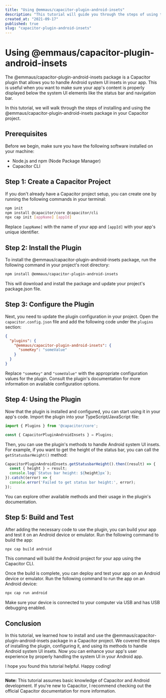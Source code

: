 ```yaml
---
title: "Using @emmaus/capacitor-plugin-android-insets"
description: "This tutorial will guide you through the steps of using the @emmaus/capacitor-plugin-android-insets package in your Capacitor project."
created_at: "2021-09-17"
published: true
slug: "capacitor-plugin-android-insets"
---
```


# Using @emmaus/capacitor-plugin-android-insets

The @emmaus/capacitor-plugin-android-insets package is a Capacitor plugin that allows you to handle Android system UI insets in your app. This is useful when you want to make sure your app's content is properly displayed below the system UI elements like the status bar and navigation bar.

In this tutorial, we will walk through the steps of installing and using the @emmaus/capacitor-plugin-android-insets package in your Capacitor project.

## Prerequisites

Before we begin, make sure you have the following software installed on your machine:

- Node.js and npm (Node Package Manager)
- Capacitor CLI

## Step 1: Create a Capacitor Project

If you don't already have a Capacitor project setup, you can create one by running the following commands in your terminal:

```bash
npm init
npm install @capacitor/core @capacitor/cli
npx cap init [appName] [appId]
```

Replace `[appName]` with the name of your app and `[appId]` with your app's unique identifier.

## Step 2: Install the Plugin

To install the @emmaus/capacitor-plugin-android-insets package, run the following command in your project's root directory:

```bash
npm install @emmaus/capacitor-plugin-android-insets
```

This will download and install the package and update your project's package.json file.

## Step 3: Configure the Plugin

Next, you need to update the plugin configuration in your project. Open the `capacitor.config.json` file and add the following code under the `plugins` section:

```json
{
  "plugins": {
    "@emmaus/capacitor-plugin-android-insets": {
      "someKey": "someValue"
    }
  }
}
```

Replace `"someKey"` and `"someValue"` with the appropriate configuration values for the plugin. Consult the plugin's documentation for more information on available configuration options.

## Step 4: Using the Plugin

Now that the plugin is installed and configured, you can start using it in your app's code. Import the plugin into your TypeScript/JavaScript file:

```javascript
import { Plugins } from '@capacitor/core';

const { CapacitorPluginAndroidInsets } = Plugins;
```

Then, you can use the plugin's methods to handle Android system UI insets. For example, if you want to get the height of the status bar, you can call the `getStatusbarHeight()` method:

```javascript
CapacitorPluginAndroidInsets.getStatusbarHeight().then((result) => {
  const { height } = result;
  console.log(`Status bar height: ${height}px`);
}).catch((error) => {
  console.error('Failed to get status bar height:', error);
});
```

You can explore other available methods and their usage in the plugin's documentation.

## Step 5: Build and Test

After adding the necessary code to use the plugin, you can build your app and test it on an Android device or emulator. Run the following command to build the app:

```bash
npx cap build android
```

This command will build the Android project for your app using the Capacitor CLI.

Once the build is complete, you can deploy and test your app on an Android device or emulator. Run the following command to run the app on an Android device:

```bash
npx cap run android
```

Make sure your device is connected to your computer via USB and has USB debugging enabled.

## Conclusion

In this tutorial, we learned how to install and use the @emmaus/capacitor-plugin-android-insets package in a Capacitor project. We covered the steps of installing the plugin, configuring it, and using its methods to handle Android system UI insets. Now you can enhance your app's user experience by properly handling the system UI in your Android app.

I hope you found this tutorial helpful. Happy coding!

---

**Note:** This tutorial assumes basic knowledge of Capacitor and Android development. If you're new to Capacitor, I recommend checking out the official Capacitor documentation for more information.
